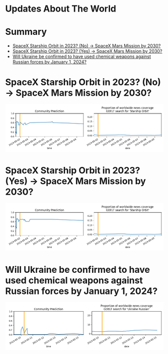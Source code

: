 
Updates About The World
=======================

Summary
=======

* [SpaceX Starship Orbit in 2023? (No) → SpaceX Mars Mission by 2030?](#spacex-starship-orbit-in-2023-no--spacex-mars-mission-by-2030)
* [SpaceX Starship Orbit in 2023? (Yes) → SpaceX Mars Mission by 2030?](#spacex-starship-orbit-in-2023-yes--spacex-mars-mission-by-2030)
* [Will Ukraine be confirmed to have used chemical weapons against Russian forces by January 1, 2024?](#will-ukraine-be-confirmed-to-have-used-chemical-weapons-against-russian-forces-by-january-1-2024)

# SpaceX Starship Orbit in 2023? (No) → SpaceX Mars Mission by 2030?


![SpaceX Mars Mission by 2030?](assets/02.png)
# SpaceX Starship Orbit in 2023? (Yes) → SpaceX Mars Mission by 2030?


![SpaceX Mars Mission by 2030?](assets/04.png)
# Will Ukraine be confirmed to have used chemical weapons against Russian forces by January 1, 2024?


![Ukraine using Chemical Weapons Confirmed](assets/10.png)